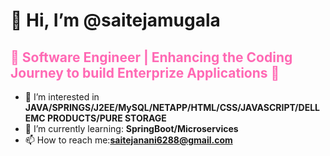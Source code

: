 # 👋 Hi, I’m @saitejamugala
## <span style="color:#ff69b4">🚀 Software Engineer | Enhancing the Coding Journey to build Enterprize Applications 🌱</span>
- 👀 I’m interested in **JAVA/SPRINGS/J2EE/MySQL/NETAPP/HTML/CSS/JAVASCRIPT/DELL EMC PRODUCTS/PURE STORAGE**
- 🌱 I’m currently learning: **SpringBoot/Microservices**
- 📫 How to reach me:**saitejanani6288@gmail.com**
 


